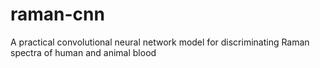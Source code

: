 # raman-cnn
A practical convolutional neural network model for discriminating Raman spectra of human and animal blood
